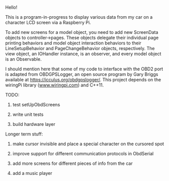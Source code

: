 Hello! 

This is a program-in-progress to display various data from my car on a character LCD screen via a Raspberry Pi.

To add new screens for a model object, you need to add new ScreenData objects to controller->pages. These objects 
delegate their individual page printing behaviors and model object interaction behaviors to their LineSetupBehavior
and PageChangeBehavior objects, respectively. The view object, an IOHandler instance, is an observer, and every model
object is an Observable. 

I should mention here that some of my code to interface with the OBD2 port is adapted from OBDGPSLogger,
an open source program by Gary Briggs available at https://icculus.org/obdgpslogger/.
This project depends on the wiringPi library (www.wiringpi.com) and C++11.


TODO:

1) test setUpObdScreens

2) write unit tests

3) build hardware layer


Longer term stuff:

1) make cursor invisible and place a special character on the cursored spot 

2) improve support for different communication protocols in ObdSerial

3) add more screens for different pieces of info from the car

4) add a music player


